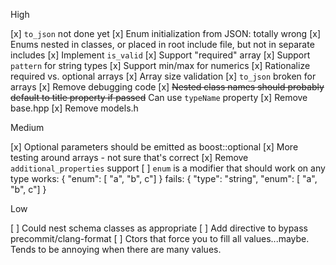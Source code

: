 High

[x] `to_json` not done yet
[x] Enum initialization from JSON: totally wrong
[x] Enums nested in classes, or placed in root include file, but not in separate includes
[x] Implement `is_valid`
[x] Support "required" array
[x] Support `pattern` for string types
[x] Support min/max for numerics
[x] Rationalize required vs. optional arrays
[x] Array size validation
[x] `to_json` broken for arrays
[x] Remove debugging code
[x] ~~Nested class names should probably default to title property if passed~~ Can use `typeName` property
[x] Remove base.hpp
[x] Remove models.h

Medium

[x] Optional parameters should be emitted as boost::optional<T>
[x] More testing around arrays - not sure that's correct
[x] Remove `additional_properties` support
[ ] `enum` is a modifier that should work on any type
    works: { "enum": [ "a", "b", c"] }
    fails: { "type": "string",
             "enum": [ "a", "b", c"] }

Low

[ ] Could nest schema classes as appropriate
[ ] Add directive to bypass precommit/clang-format
[ ] Ctors that force you to fill all values...maybe. Tends to be annoying when there are many values.
